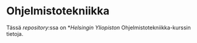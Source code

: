 # Ohjelmistotekniikka

Tässä *repository*:ssa on **Helsingin Yliopiston* Ohjelmistotekniikka-kurssin tietoja.
